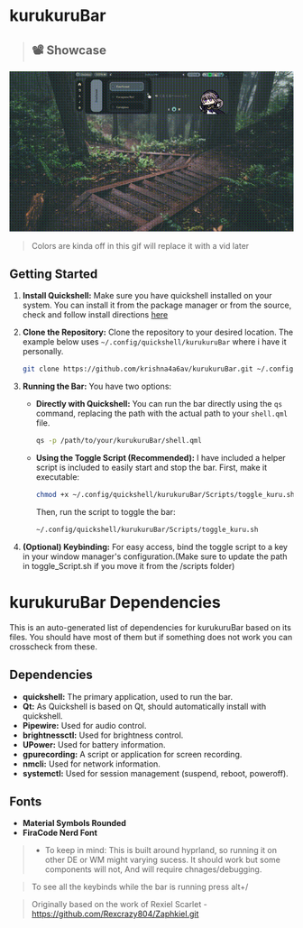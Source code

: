 # kurukuruBar

> ## 📽️ Showcase

![kurukuruBar Demo](Assets/demo.gif)
> Colors are kinda off in this gif will replace it with a vid later

## Getting Started

1.  **Install Quickshell:** Make sure you have quickshell installed on your system. You can install it from the package manager or from the source, check and follow install directions [here](https://quickshell.outfoxxed.me/docs/guide/install-setup/)

2.  **Clone the Repository:** Clone the repository to your desired location. The example below uses `~/.config/quickshell/kurukuruBar` where i have it personally.
    ```bash
    git clone https://github.com/krishna4a6av/kurukuruBar.git ~/.config/quickshell/kurukuruBar/
    ```

3.  **Running the Bar:** You have two options:

    *   **Directly with Quickshell:**
        You can run the bar directly using the `qs` command, replacing the path with the actual path to your `shell.qml` file.
        ```bash
        qs -p /path/to/your/kurukuruBar/shell.qml
        ```

    *   **Using the Toggle Script (Recommended):**
        I have included a helper script is included to easily start and stop the bar.
        First, make it executable:
        ```bash
        chmod +x ~/.config/quickshell/kurukuruBar/Scripts/toggle_kuru.sh
        ```
        Then, run the script to toggle the bar:
        ```bash
        ~/.config/quickshell/kurukuruBar/Scripts/toggle_kuru.sh
        ```

4.  **(Optional) Keybinding:** For easy access, bind the toggle script to a key in your window manager's configuration.(Make sure to update the path in toggle_Script.sh if you move it from the /scripts folder)


# kurukuruBar Dependencies

This is an auto-generated list of dependencies for kurukuruBar based on its files. You should have most of them but if something does not work you can crosscheck from these.

## Dependencies

*   **quickshell:** The primary application, used to run the bar.
*   **Qt:** As Quickshell is based on Qt, should automatically install with quickshell.
*   **Pipewire:** Used for audio control.
*   **brightnessctl:** Used for brightness control.
*   **UPower:** Used for battery information.
*   **gpurecording:** A script or application for screen recording.
*   **nmcli:** Used for network information.
*   **systemctl:** Used for session management (suspend, reboot, poweroff).

## Fonts

*   **Material Symbols Rounded**
*   **FiraCode Nerd Font**



> *  To keep in mind: This is built around hyprland, so running it on other DE or WM might varying sucess. It should work but some components will not, And will require chnages/debugging.


>To see all the keybinds while the bar is running press alt+/


> Originally based on the work of Rexiel Scarlet - https://github.com/Rexcrazy804/Zaphkiel.git


